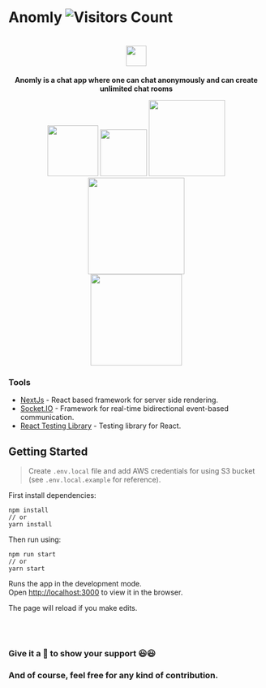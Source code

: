 # Anomly ![Visitors Count](https://visitor-badge.laobi.icu/badge?page_id=msk4862.Anomly)

<div align="center">
    <h1><img src="https://github.com/msk4862/Anomly/blob/master/public/images/chat-logo1.png" width="40"></h1>
    <p>
         <b>Anomly is a chat app where one can chat anonymously and can create unlimited chat rooms</b>
    </p>
      <img src="https://api.travis-ci.org/msk4862/Anomly.svg?branch=master&status=passed" width="100">
      <img src="https://img.shields.io/github/license/msk4862/Anomly?style=flat-square" width="92">
      <img src="https://forthebadge.com/images/badges/made-with-javascript.svg" width="150">
      <img src="https://forthebadge.com/images/badges/powered-by-responsibility.svg" width="190">
      <br />
      <img src="https://forthebadge.com/images/badges/built-with-love.svg" width="180">
</div>

### Tools

-   [NextJs](https://nextjs.org/) - React based framework for server side rendering.
-   [Socket.IO](https://socket.io/) - Framework for real-time bidirectional event-based communication.
-   [React Testing Library](https://github.com/testing-library/react-testing-library) - Testing library for React.

## Getting Started

> Create `.env.local` file and add AWS credentials for using S3 bucket (see `.env.local.example` for reference).

First install dependencies:

```
npm install
// or
yarn install
```

Then run using:

```
npm run start
// or
yarn start
```

Runs the app in the development mode.<br />
Open [http://localhost:3000](http://localhost:3000) to view it in the browser.

The page will reload if you make edits.

<br />
<br />

### Give it a 🌟 to show your support 😃😃

### And of course, feel free for any kind of contribution.
